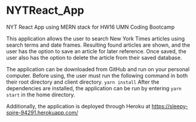 # NYTReact_App
NYT React App using MERN stack for HW16 UMN Coding Bootcamp

This application allows the user to search New York Times articles using search terms and date frames. Resulting found articles are shown, and the user has the option to save an article for later reference. Once saved, the user also has the option to delete the article from their saved database.

The application can be downloaded from GitHub and run on your personal computer. Before using, the user must run the following command in both their root directory and client directory. 
`
yarn install
`
After the dependencies are installed, the application can be run by entering 
`
yarn start
` 
in the home directory. 

Additionally, the application is deployed through Heroku at https://sleepy-spire-94291.herokuapp.com/
